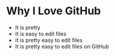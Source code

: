 # Why I Love GitHub

* It is pretty
* It is easy to edit files
* It is pretty easy to edit files
* It is pretty easy to edit files on GitHub